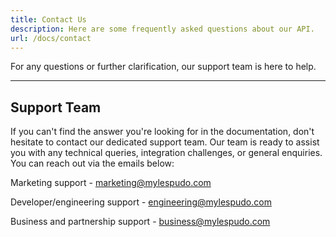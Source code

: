 ```yaml
---
title: Contact Us
description: Here are some frequently asked questions about our API.
url: /docs/contact
---
```


For any questions or further clarification, our support team is here to help.

---

## Support Team

If you can't find the answer you're looking for in the documentation, don't hesitate to contact our dedicated support team. Our team is ready to assist you with any technical queries, integration challenges, or general enquiries. You can reach out via the emails below:


Marketing support - [marketing@mylespudo.com](mailto:marketing@mylespudo.com)

Developer/engineering support - [engineering@mylespudo.com](mailto:engineering@mylespudo.com)

Business and partnership support - [business@mylespudo.com](mailto:business@mylespudo.com)


